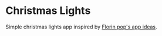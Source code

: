 # Christmas Lights

Simple christmas lights app inspired by [Florin pop's app ideas](https://github.com/florinpop17/app-ideas).
